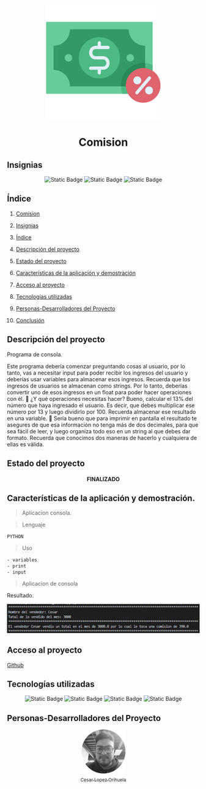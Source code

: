 <p align="center">
<img src="./img/comision .png"
 width="300">
</p>

<h1 align="center" id="comision">Comision</h1>

## Insignias

<section align="center">

![Static Badge](https://img.shields.io/badge/CURSO-PRACTICA-green)
![Static Badge](https://img.shields.io/badge/LENGUAJE-PYTHON-blue)
![Static Badge](https://img.shields.io/badge/PLATAFORMA-Udemy-purple)

</section>

## Índice

1. [Comision](#comision)

2. [Insignias](#insignias)

3. [Índice](#índice)

4. [Descripción del proyecto](#descripción-del-proyecto)

5. [Estado del proyecto](#Estado-del-proyecto)

6. [Características de la aplicación y demostración](#Características-de-la-aplicación-y-demostración)

7. [Acceso al proyecto](#acceso-proyecto)

8. [Tecnologías utilizadas](#tecnologías-utilizadas)

9. [Personas-Desarrolladores del Proyecto](#personas-desarrolladores)

10. [Conclusión](#conclusión)

## Descripción del proyecto

Programa de consola.

Este programa debería comenzar preguntando cosas al usuario, por lo tanto, vas a
necesitar input para poder recibir los ingresos del usuario y deberías usar variables para
almacenar esos ingresos. Recuerda que los ingresos de usuarios se almacenan como
strings. Por lo tanto, deberías convertir uno de esos ingresos en un float para poder hacer
operaciones con él.
 ¿Y qué operaciones necesitas hacer? Bueno, calcular el 13% del número que haya
ingresado el usuario. Es decir, que debes multiplicar ese número por 13 y luego dividirlo
por 100. Recuerda almacenar ese resultado en una variable.
 Sería bueno que para imprimir en pantalla el resultado te asegures de que esa
información no tenga más de dos decimales, para que sea fácil de leer, y luego organiza
todo eso en un string al que debes dar formato. Recuerda que conocimos dos maneras
de hacerlo y cualquiera de ellas es válida.

## Estado del proyecto

<h4 align="center">
FINALIZADO
</h4>

## Características de la aplicación y demostración.

> Aplicacion consola.

> Lenguaje

    PYTHON

> Uso

    - variables
    - print
    - input

> Aplicacion de consola

Resultado.

![alt text](img/image.png)

## Acceso al proyecto

[Github](https://github.com/Chinicuil87/programacionpython/tree/main/proyecto_2)

## Tecnologías utilizadas

<section align="center">

![Static Badge](https://img.shields.io/badge/IDE-PyCharm-yellow) ![Static Badge](https://img.shields.io/badge/LENGUAJE-PYTHON-blue) ![Static Badge](https://img.shields.io/badge/PYTHON-3.12.4-red)
![Static Badge](https://img.shields.io/badge/IDE-VSC-blue)

</section>

## Personas-Desarrolladores del Proyecto

<section align="center">

[<img src="./img/chinicuil.png" width=115><br><sub>Cesar Lopez Orihuela</sub>](https://github.com/Chinicuil87)

</section>

